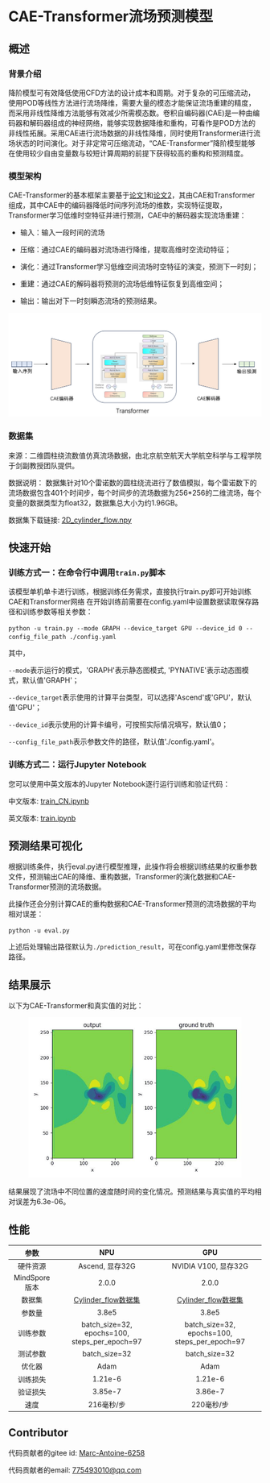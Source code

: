 # CAE-Transformer流场预测模型

## 概述

### 背景介绍

降阶模型可有效降低使用CFD方法的设计成本和周期。对于复杂的可压缩流动，使用POD等线性方法进行流场降维，需要大量的模态才能保证流场重建的精度，而采用非线性降维方法能够有效减少所需模态数。卷积自编码器(CAE)是一种由编码器和解码器组成的神经网络，能够实现数据降维和重构，可看作是POD方法的非线性拓展。采用CAE进行流场数据的非线性降维，同时使用Transformer进行流场状态的时间演化。对于非定常可压缩流动，“CAE-Transformer”降阶模型能够在使用较少自由变量数与较短计算周期的前提下获得较高的重构和预测精度。

### 模型架构

CAE-Transformer的基本框架主要基于[论文1](https://doi.org/10.13700/j.bh.1001-5965.2022.0085)和[论文2](https://doi.org/10.1609/aaai.v35i12.17325)，其由CAE和Transformer组成，其中CAE中的编码器降低时间序列流场的维数，实现特征提取，Transformer学习低维时空特征并进行预测，CAE中的解码器实现流场重建：

+ 输入：输入一段时间的流场

+ 压缩：通过CAE的编码器对流场进行降维，提取高维时空流动特征；

+ 演化：通过Transformer学习低维空间流场时空特征的演变，预测下一时刻；

+ 重建：通过CAE的解码器将预测的流场低维特征恢复到高维空间；

+ 输出：输出对下一时刻瞬态流场的预测结果。

![CAE-Transformer1.png](./images/cae_transformer_structure.png)

### 数据集

来源：二维圆柱绕流数值仿真流场数据，由北京航空航天大学航空科学与工程学院于剑副教授团队提供。

数据说明：
数据集针对10个雷诺数的圆柱绕流进行了数值模拟，每个雷诺数下的流场数据包含401个时间步，每个时间步的流场数据为256*256的二维流场，每个变量的数据类型为float32，数据集总大小为约1.96GB。

数据集下载链接:
[2D_cylinder_flow.npy](https://download.mindspore.cn/mindscience/mindflow/dataset/applications/data_driven/cae-transformer/2D_cylinder_flow.npy)

## 快速开始

### 训练方式一：在命令行中调用`train.py`脚本

该模型单机单卡进行训练，根据训练任务需求，直接执行train.py即可开始训练CAE和Transformer网络
在开始训练前需要在config.yaml中设置数据读取保存路径和训练参数等相关参数：

`python -u train.py --mode GRAPH --device_target GPU --device_id 0 --config_file_path ./config.yaml`

其中，

`--mode`表示运行的模式，'GRAPH'表示静态图模式, 'PYNATIVE'表示动态图模式，默认值'GRAPH'；

`--device_target`表示使用的计算平台类型，可以选择'Ascend'或'GPU'，默认值'GPU'；

`--device_id`表示使用的计算卡编号，可按照实际情况填写，默认值0；

`--config_file_path`表示参数文件的路径，默认值'./config.yaml'。

### 训练方式二：运行Jupyter Notebook

您可以使用中英文版本的Jupyter Notebook逐行运行训练和验证代码：

中文版本: [train_CN.ipynb](./cae_transformer_CN.ipynb)

英文版本: [train.ipynb](./cae_transformer.ipynb)

## 预测结果可视化

根据训练条件，执行eval.py进行模型推理，此操作将会根据训练结果的权重参数文件，预测输出CAE的降维、重构数据，Transformer的演化数据和CAE-Transformer预测的流场数据。

此操作还会分别计算CAE的重构数据和CAE-Transformer预测的流场数据的平均相对误差：

`python -u eval.py`

上述后处理输出路径默认为`./prediction_result`，可在config.yaml里修改保存路径。

## 结果展示

以下为CAE-Transformer和真实值的对比：

<figure class="harf">
    <img src="./images/prediction_result.gif" title="prediction_result" width="500"/>
</figure>

结果展现了流场中不同位置的速度随时间的变化情况。预测结果与真实值的平均相对误差为6.3e-06。

## 性能

|        参数         |        NPU               |    GPU       |
|:----------------------:|:--------------------------:|:---------------:|
|     硬件资源         |     Ascend, 显存32G      |      NVIDIA V100, 显存32G       |
|     MindSpore版本   |        2.0.0             |      2.0.0       |
| 数据集 | [Cylinder_flow数据集](https://download.mindspore.cn/mindscience/mindflow/dataset/applications/data_driven/cae-transformer/2D_cylinder_flow.npy) | [Cylinder_flow数据集](https://download.mindspore.cn/mindscience/mindflow/dataset/applications/data_driven/cae-transformer/2D_cylinder_flow.npy) |
|  参数量 | 3.8e5 | 3.8e5 |
|  训练参数 | batch_size=32, epochs=100, steps_per_epoch=97 | batch_size=32, epochs=100, steps_per_epoch=97 |
|  测试参数 | batch_size=32 | batch_size=32 |
|  优化器 | Adam | Adam |
|        训练损失      |        1.21e-6          |   1.21e-6       |
|        验证损失      |          3.85e-7          |   3.86e-7           |
|        速度          |     216毫秒/步       |   220毫秒/步  |

## Contributor

代码贡献者的gitee id: [Marc-Antoine-6258](https://gitee.com/Marc-Antoine-6258)

代码贡献者的email: 775493010@qq.com
